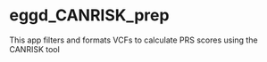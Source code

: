 # eggd_CANRISK_prep
This app filters and formats VCFs to calculate PRS scores using the CANRISK tool
